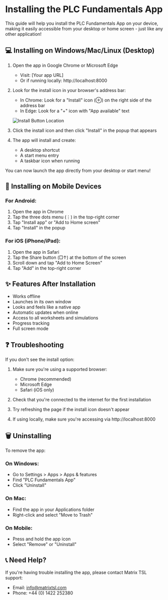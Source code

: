 # Installing the PLC Fundamentals App

This guide will help you install the PLC Fundamentals App on your device, making it easily accessible from your desktop or home screen - just like any other application!

## 💻 Installing on Windows/Mac/Linux (Desktop)

1. Open the app in Google Chrome or Microsoft Edge
   - Visit: [Your app URL]
   - Or if running locally: http://localhost:8000

2. Look for the install icon in your browser's address bar:
   - In Chrome: Look for a "Install" icon (⊕) on the right side of the address bar
   - In Edge: Look for a "+" icon with "App available" text
   
   ![Install Button Location](assets/icons/matrix-icon-192.png)

3. Click the install icon and then click "Install" in the popup that appears

4. The app will install and create:
   - A desktop shortcut
   - A start menu entry
   - A taskbar icon when running

You can now launch the app directly from your desktop or start menu!

## 📱 Installing on Mobile Devices

### For Android:

1. Open the app in Chrome
2. Tap the three dots menu (⋮) in the top-right corner
3. Tap "Install app" or "Add to Home screen"
4. Tap "Install" in the popup

### For iOS (iPhone/iPad):

1. Open the app in Safari
2. Tap the Share button (□↑) at the bottom of the screen
3. Scroll down and tap "Add to Home Screen"
4. Tap "Add" in the top-right corner

## ✨ Features After Installation

- Works offline
- Launches in its own window
- Looks and feels like a native app
- Automatic updates when online
- Access to all worksheets and simulations
- Progress tracking
- Full screen mode

## ❓ Troubleshooting

If you don't see the install option:

1. Make sure you're using a supported browser:
   - Chrome (recommended)
   - Microsoft Edge
   - Safari (iOS only)

2. Check that you're connected to the internet for the first installation

3. Try refreshing the page if the install icon doesn't appear

4. If using locally, make sure you're accessing via http://localhost:8000

## 🗑️ Uninstalling

To remove the app:

### On Windows:
- Go to Settings > Apps > Apps & features
- Find "PLC Fundamentals App"
- Click "Uninstall"

### On Mac:
- Find the app in your Applications folder
- Right-click and select "Move to Trash"

### On Mobile:
- Press and hold the app icon
- Select "Remove" or "Uninstall"

## 📞 Need Help?

If you're having trouble installing the app, please contact Matrix TSL support:
- Email: info@matrixtsl.com
- Phone: +44 (0) 1422 252380
